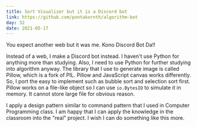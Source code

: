 ```yaml
---
title: Sort Visualizer but it is a Discord bot
link: https://github.com/pontakornth/algorithm-bot
day: 32
date: 2021-05-17
---
```

You expect another web but it was me. Kono Discord Bot Da!!<!--more-->


Instead of a web, I make a Discord bot instead. I haven't use Python for anything more than studying.
Also, I need to use Python for further studying into algorithm anyway. The library that I use to generate
image is called Pillow, which is a fork of PIL. Pillow and JavaScript canvas works differently. So, I
port the easy to implement such as bubble sort and selection sort first. Pillow works on a file-like
object so I can use <code class="language-python">io.BytesIO</code> to simulate it in memory. It cannot
store large file for obvious reason.


I apply a design pattern similar to command pattern that I used in Computer Programming class. I am
happy that I can apply the knowledge in the classroom into the "real" project. I wish I can do something
like this more.